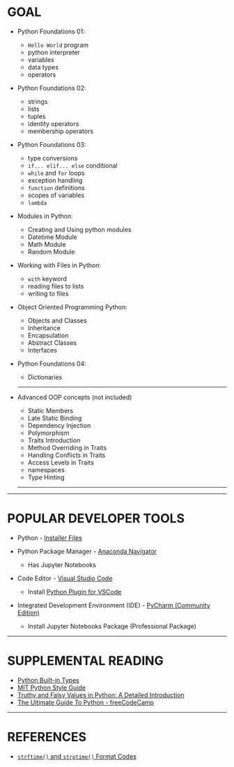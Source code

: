 # GOAL

- Python Foundations 01:
  - `Hello World` program
  - python interpreter
  - variables
  - data types
  - operators

- Python Foundations 02:
  - strings
  - lists
  - tuples
  - identity operators 
  - membership operators

- Python Foundations 03:
  - type conversions 
  - `if... elif... else` conditional 
  - `while` and `for` loops
  - exception handling
  - `function` definitions
  - scopes of variables 
  - `lambda`
  
- Modules in Python:
  - Creating and Using python modules
  - Datetime Module
  - Math Module
  - Random Module
  
- Working with Files in Python:
  - `with` keyword
  - reading files to lists 
  - writing to files

- Object Oriented Programming Python:
  - Objects and Classes
  - Inheritance
  - Encapsulation
  - Abstract Classes
  - Interfaces

- Python Foundations 04:
  - Dictionaries

  ***
- Advanced OOP concepts (not included)
  - Static Members
  - Late Static Binding
  - Dependency Injection
  - Polymorphism
  - Traits Introduction
  - Method Overriding in Traits
  - Handling Conflicts in Traits
  - Access Levels in Traits
  - namespaces
  - Type Hinting
  ***
  

***
  

# POPULAR DEVELOPER TOOLS

- Python - [Installer Files](https://www.python.org/downloads/)

- Python Package Manager - [Anaconda Navigator](https://www.anaconda.com/products/individual)
  - Has Jupyter Notebooks

- Code Editor - [Visual Studio Code](https://code.visualstudio.com/)
  - Install [Python Plugin for VSCode](https://marketplace.visualstudio.com/items?itemName=ms-python.python)

- Integrated Development Environment (IDE) - [PyCharm (Community Edition)](https://www.jetbrains.com/pycharm/)
  - Install Jupyter Notebooks Package (Professional Package)

***
# SUPPLEMENTAL READING

- [Python Built-in Types](https://docs.python.org/3.7/library/stdtypes.html)
- [MIT Python Style Guide](https://ocw.mit.edu/courses/electrical-engineering-and-computer-science/6-0001-introduction-to-computer-science-and-programming-in-python-fall-2016/assignments/MIT6_0001F16_StyleGuide.pdf)
- [Truthy and Falsy Values in Python: A Detailed Introduction](https://www.freecodecamp.org/news/truthy-and-falsy-values-in-python/)
- [The Ultimate Guide To Python - freeCodeCamp](https://www.freecodecamp.org/news/the-ultimate-guide-to-python-from-beginner-to-intermediate-to-pro/)

***
# REFERENCES
- [`strftime()` and `strptime()` Format Codes](https://docs.python.org/3/library/datetime.html?highlight=strftime#strftime-and-strptime-format-codes)
